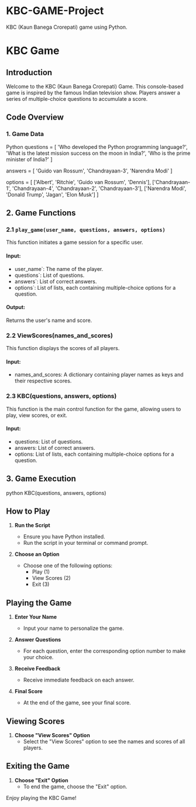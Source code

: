 # KBC-GAME-Project
KBC (Kaun Banega Crorepati) game using Python.
# KBC Game
## Introduction
Welcome to the KBC (Kaun Banega Crorepati) Game. This console-based game is inspired by the famous Indian television show. Players answer a series of multiple-choice questions to accumulate a score.

## Code Overview

### 1. Game Data
Python
questions = [
    'Who developed the Python programming language?',
    'What is the latest mission success on the moon in India?',
    'Who is the prime minister of India?'
]

answers = [
    'Guido van Rossum',
    'Chandrayaan-3',
    'Narendra Modi'
]

options = [
    ['Albert', 'Ritchie', 'Guido van Rossum', 'Dennis'],
    ['Chandrayaan-1', 'Chandrayaan-4', 'Chandrayaan-2', 'Chandrayaan-3'],
    ['Narendra Modi', 'Donald Trump', 'Jagan', 'Elon Musk']
]

## 2. Game Functions

### 2.1 `play_game(user_name, questions, answers, options)`

This function initiates a game session for a specific user.

#### Input:

- user_name`: The name of the player.
- questions`: List of questions.
- answers`: List of correct answers.
- options`: List of lists, each containing multiple-choice options for a question.

#### Output:

Returns the user's name and score.

### 2.2 ViewScores(names_and_scores)

This function displays the scores of all players.

#### Input:

- names_and_scores: A dictionary containing player names as keys and their respective scores.

### 2.3 KBC(questions, answers, options)

This function is the main control function for the game, allowing users to play, view scores, or exit.

#### Input:

- questions: List of questions.
- answers: List of correct answers.
- options: List of lists, each containing multiple-choice options for a question.

## 3. Game Execution

python
KBC(questions, answers, options)

## How to Play

1. **Run the Script**
   - Ensure you have Python installed.
   - Run the script in your terminal or command prompt.

2. **Choose an Option**
   - Choose one of the following options:
     - Play (1)
     - View Scores (2)
     - Exit (3)

## Playing the Game

1. **Enter Your Name**
   - Input your name to personalize the game.

2. **Answer Questions**
   - For each question, enter the corresponding option number to make your choice.

3. **Receive Feedback**
   - Receive immediate feedback on each answer.

4. **Final Score**
   - At the end of the game, see your final score.

## Viewing Scores

1. **Choose "View Scores" Option**
   - Select the "View Scores" option to see the names and scores of all players.

## Exiting the Game

1. **Choose "Exit" Option**
   - To end the game, choose the "Exit" option.

Enjoy playing the KBC Game!

